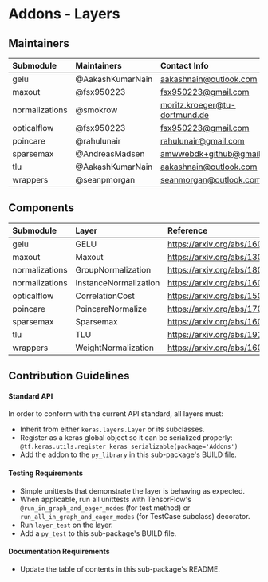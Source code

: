 # Addons - Layers

## Maintainers
| Submodule  |  Maintainers  | Contact Info   |
|:---------- |:----------- |:------------- |
| gelu       | @AakashKumarNain | aakashnain@outlook.com |
| maxout | @fsx950223 | fsx950223@gmail.com |
| normalizations | @smokrow | moritz.kroeger@tu-dortmund.de |
| opticalflow | @fsx950223 | fsx950223@gmail.com |
| poincare | @rahulunair | rahulunair@gmail.com  |
| sparsemax | @AndreasMadsen | amwwebdk+github@gmail.com |
| tlu       | @AakashKumarNain | aakashnain@outlook.com |
| wrappers | @seanpmorgan | seanmorgan@outlook.com |

## Components
| Submodule  | Layer |  Reference  |
|:---------- |:----------- |:------------- |
| gelu   | GELU   | https://arxiv.org/abs/1606.08415 | 
| maxout | Maxout | https://arxiv.org/abs/1302.4389    |
| normalizations | GroupNormalization | https://arxiv.org/abs/1803.08494 |
| normalizations | InstanceNormalization | https://arxiv.org/abs/1607.08022 |
| opticalflow | CorrelationCost | https://arxiv.org/abs/1504.06852   |
| poincare | PoincareNormalize | https://arxiv.org/abs/1705.08039    |
| sparsemax| Sparsemax | https://arxiv.org/abs/1602.02068 |
| tlu       | TLU | https://arxiv.org/abs/1911.09737  |
| wrappers | WeightNormalization | https://arxiv.org/abs/1602.07868 |

## Contribution Guidelines
#### Standard API
In order to conform with the current API standard, all layers
must:
 * Inherit from either `keras.layers.Layer` or its subclasses.
 * Register as a keras global object so it can be serialized properly: `@tf.keras.utils.register_keras_serializable(package='Addons')`
 * Add the addon to the `py_library` in this sub-package's BUILD file.

#### Testing Requirements
 * Simple unittests that demonstrate the layer is behaving as expected.
 * When applicable, run all unittests with TensorFlow's
   `@run_in_graph_and_eager_modes` (for test method)
   or `run_all_in_graph_and_eager_modes` (for TestCase subclass)
   decorator.
 * Run `layer_test` on the layer.
 * Add a `py_test` to this sub-package's BUILD file.

#### Documentation Requirements
 * Update the table of contents in this sub-package's README.
